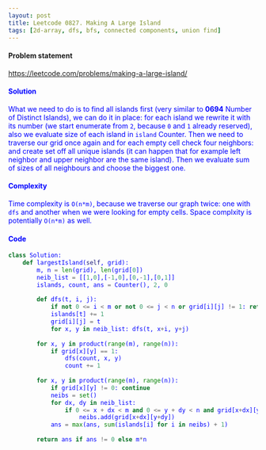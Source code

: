 ```yaml
---
layout: post
title: Leetcode 0827. Making A Large Island
tags: [2d-array, dfs, bfs, connected components, union find]
---
```


#### Problem statement

<a href="https://leetcode.com/problems/making-a-large-island/"> <font color = blue>https://leetcode.com/problems/making-a-large-island/

#### Solution
What we need to do is to find all islands first (very similar to **0694** Number of Distinct Islands), we can do it in place: for each island we rewrite it with its number (we start enumerate from `2`, because `0` and `1` already reserved), also we evaluate size of each island in `island` Counter. Then we need to traverse our grid once again and for each empty cell check four neighbors: and create set off all unique islands (it can happen that for example left neighbor and upper neighbor are the same island). Then we evaluate sum of sizes of all neighbours and choose the biggest one.

#### Complexity
Time complexity is `O(n*m)`, because we traverse our graph twice: one with `dfs` and another when we were looking for empty cells. Space complxity is potentially `O(n*m)` as well.

#### Code
```python
class Solution:
    def largestIsland(self, grid):
        m, n = len(grid), len(grid[0])
        neib_list = [[1,0],[-1,0],[0,-1],[0,1]]
        islands, count, ans = Counter(), 2, 0
        
        def dfs(t, i, j):
            if not 0 <= i < m or not 0 <= j < n or grid[i][j] != 1: return
            islands[t] += 1
            grid[i][j] = t
            for x, y in neib_list: dfs(t, x+i, y+j)
                
        for x, y in product(range(m), range(n)):
            if grid[x][y] == 1:
                dfs(count, x, y)
                count += 1
                
        for x, y in product(range(m), range(n)):
            if grid[x][y] != 0: continue
            neibs = set()
            for dx, dy in neib_list:
                if 0 <= x + dx < m and 0 <= y + dy < n and grid[x+dx][y+dy] != 0:
                    neibs.add(grid[x+dx][y+dy])
            ans = max(ans, sum(islands[i] for i in neibs) + 1)
            
        return ans if ans != 0 else m*n
```